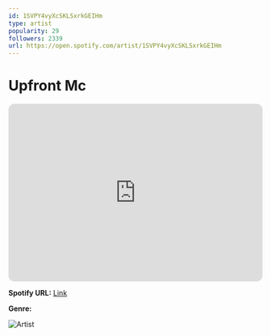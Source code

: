 ```yaml
---
id: 1SVPY4vyXcSKLSxrkGEIHm
type: artist
popularity: 29
followers: 2339
url: https://open.spotify.com/artist/1SVPY4vyXcSKLSxrkGEIHm
---
```

# Upfront Mc

<iframe style="border-radius:12px" src="https://open.spotify.com/embed/artist/1SVPY4vyXcSKLSxrkGEIHm" width="100%" height="352" frameBorder="0" allowfullscreen="" allow="autoplay; clipboard-write; encrypted-media; fullscreen; picture-in-picture" loading="lazy"></iframe>

**Spotify URL:** [Link](https://open.spotify.com/artist/1SVPY4vyXcSKLSxrkGEIHm)

**Genre:** 

![Artist](https://i.scdn.co/image/ab6761610000e5eb1a4bd40176a3a960540a6cbf)
